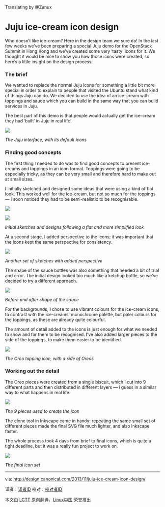 Translating by @Zanux

Juju ice-cream icon design
================================================================================
Who doesn’t like ice-cream? Here in the design team we sure do! In the last few weeks we’ve been preparing a special Juju demo for the OpenStack Summit in Hong Kong and we’ve created some very ‘tasty’ icons for it. We thought it would be nice to show you how those icons were created, so here’s a little insight on the design process.

### The brief ###

We wanted to replace the normal Juju icons for something a little bit more special in order to explain to people that visited the Ubuntu stand what kind of things Juju can do. We decided to use the idea of an ice-cream with toppings and sauce which you can build in the same way that you can build services in Juju.

The best part of this demo is that people would actually get the ice-cream they had ‘built’ in Juju in real life!

![](http://design.canonical.com/wp-content/uploads/1-juju.jpg)

*The Juju interface, with its default icons*

### Finding good concepts ###

The first thing I needed to do was to find good concepts to present ice-creams and toppings in an icon format. Toppings were going to be especially tricky, as they can be very small and therefore hard to make out at small sizes.

I initially sketched and designed some ideas that were using a kind of flat look. This worked well for the ice-cream, but not so much for the toppings — I soon noticed they had to be semi-realistic to be recognisable.

![](http://design.canonical.com/wp-content/uploads/1-juju-icecream-sketches-flat.jpg)

![](http://design.canonical.com/wp-content/uploads/3-juju-icecream-flat-icons.jpg)

*Initial sketches and designs following a flat and more simplified look*

At a second stage, I added perspective to the icons; it was important that the icons kept the same perspective for consistency.

![](http://design.canonical.com/wp-content/uploads/4-juju-icecream-sketches-perspective.jpg)

*Another set of sketches with added perspective*

The shape of the sauce bottles was also something that needed a bit of trial and error. The initial design looked too much like a ketchup bottle, so we’ve decided to try a different approach.

![](http://design.canonical.com/wp-content/uploads/5-juju-icecream-sauce-shape.jpg)

*Before and after shape of the sauce*

For the backgrounds, I chose to use vibrant colours for the ice-cream icons, to contrast with the ice-creams’ monochrome palette, but paler colours for the toppings, as these are already quite colourful.

The amount of detail added to the icons is just enough for what we needed to show and for them to be recognised. I’ve also added larger pieces to the side of the toppings, to make them easier to be identified.

![](http://design.canonical.com/wp-content/uploads/6-juju-oreo-topping.jpg)

*The Oreo topping icon, with a side of Oreos*

### Working out the detail ###

The Oreo pieces were created from a single biscuit, which I cut into 9 different parts and then distributed in different layers — I guess in a similar way to what happens in real life.

![](http://design.canonical.com/wp-content/uploads/7-juju-oreo-bits.jpg)

*The 9 pieces used to create the icon*

The clone tool in Inkscape came in handy: repeating the same small set of different pieces made the final SVG file much lighter, and also Inkscape faster.

The whole process took 4 days from brief to final icons, which is quite a tight deadline, but it was a really fun project to work on.

![](http://design.canonical.com/wp-content/uploads/8-final-juju-icecream-icon-set.jpg)

*The final icon set*

--------------------------------------------------------------------------------

via: http://design.canonical.com/2013/11/juju-ice-cream-icon-design/

译者：[译者ID](https://github.com/译者ID) 校对：[校对者ID](https://github.com/校对者ID)

本文由 [LCTT](https://github.com/LCTT/TranslateProject) 原创翻译，[Linux中国](http://linux.cn/) 荣誉推出
